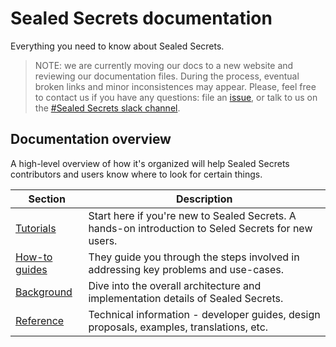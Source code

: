 
# Sealed Secrets documentation

Everything you need to know about Sealed Secrets.

> NOTE: we are currently moving our docs to a new website and reviewing our documentation files. During the process, eventual broken links and minor inconsistences may appear. Please, feel free to contact us if you have any questions: file an [issue](https://github.com/bitnami-labs/sealed-secrets/issues), or talk to us on the [#Sealed Secrets slack channel](https://kubernetes.slack.com/messages/sealed-secrets).

## Documentation overview

A high-level overview of how it's organized will help Sealed Secrets contributors and users know where to look for certain things.

| Section                     | Description                                                                                         |
| --------------------------- | ----------------------------------------------------------------------------------------------------|
| [Tutorials](./tutorials/)   | Start here if you're new to Sealed Secrets. A hands-on introduction to Seled Secrets for new users. |
| [How-to guides](./howto/)   | They guide you through the steps involved in addressing key problems and use-cases.                 |
| [Background](./background/) | Dive into the overall architecture and implementation details of Sealed Secrets.                    |
| [Reference](./reference/)   | Technical information - developer guides, design proposals, examples, translations, etc.            |
